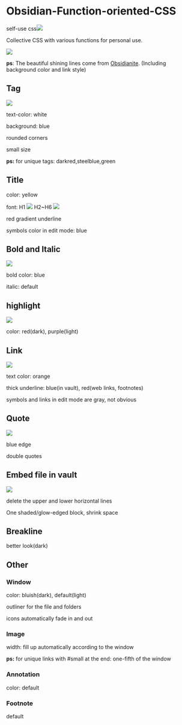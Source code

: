 # Obsidian-Function-oriented-CSS

self-use css![](https://img.shields.io/github/v/release/tylerrrrrrr007/Obsidian-Function-oriented-CSS)

Collective CSS with various functions for personal use.

![](https://cdn.jsdelivr.net/gh/Tylerrrrrrr007/ImgBed/Obsidian/20210820233947.png)

**ps**: The beautiful shining lines come from [Obsidianite](https://github.com/1stprinciples/Obsidian-Obsidianite). (Including background color and link style)

## Tag
![](https://cdn.jsdelivr.net/gh/Tylerrrrrrr007/ImgBed/Obsidian/20210820230952.png)

text-color: white

background: blue

rounded corners

small size

**ps:** for unique tags: darkred,steelblue,green

## Title

color: yellow

font: H1
![](https://cdn.jsdelivr.net/gh/Tylerrrrrrr007/ImgBed/Obsidian/20210820225905.png)
H2~H6
![](https://cdn.jsdelivr.net/gh/Tylerrrrrrr007/ImgBed/Obsidian/20210820230007.png)

red gradient underline

symbols color in edit mode: blue

## Bold and Italic
![](https://cdn.jsdelivr.net/gh/Tylerrrrrrr007/ImgBed/Obsidian/20210820232739.png)

bold color: blue

italic: default

## highlight
![](https://cdn.jsdelivr.net/gh/Tylerrrrrrr007/ImgBed/Obsidian/20210820232015.png)

color: red(dark), purple(light)

## Link
![](https://cdn.jsdelivr.net/gh/Tylerrrrrrr007/ImgBed/Obsidian/20210820232356.png)

text color: orange

thick underline: blue(in vault), red(web links, footnotes)

symbols and links in edit mode are gray, not obvious

## Quote
![](https://cdn.jsdelivr.net/gh/Tylerrrrrrr007/ImgBed/Obsidian/20210820233025.png)

blue edge

double quotes

## Embed file in vault
![](https://cdn.jsdelivr.net/gh/Tylerrrrrrr007/ImgBed/Obsidian/20210820232618.png)

delete the upper and lower horizontal lines

One shaded/glow-edged block, shrink space

## Breakline

better look(dark)

## Other

### Window

color: bluish(dark), default(light)

outliner for the file and folders

icons automatically fade in and out

### Image

width: fill up automatically according to the window

**ps:** for unique links with #small at the end: one-fifth of the window

### Annotation

color: default

### Footnote

default
